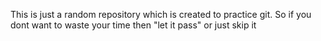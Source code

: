 This is just a random repository which is created to practice git. So if you dont want to waste your time then "let it pass" or just skip it

